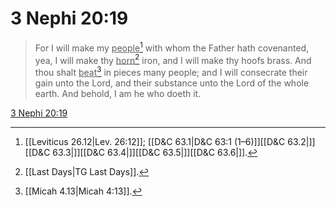 # 3 Nephi 20:19

> For I will make my <u>people</u>[^a] with whom the Father hath covenanted, yea, I will make thy <u>horn</u>[^b] iron, and I will make thy hoofs brass. And thou shalt <u>beat</u>[^c] in pieces many people; and I will consecrate their gain unto the Lord, and their substance unto the Lord of the whole earth. And behold, I am he who doeth it.

[3 Nephi 20:19](https://www.churchofjesuschrist.org/study/scriptures/bofm/3-ne/20?lang=eng&id=p19#p19)


[^a]: [[Leviticus 26.12|Lev. 26:12]]; [[D&C 63.1|D&C 63:1 (1–6)]][[D&C 63.2|]][[D&C 63.3|]][[D&C 63.4|]][[D&C 63.5|]][[D&C 63.6|]].  
[^b]: [[Last Days|TG Last Days]].  
[^c]: [[Micah 4.13|Micah 4:13]].  
